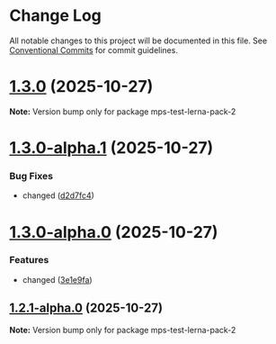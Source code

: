 # Change Log

All notable changes to this project will be documented in this file.
See [Conventional Commits](https://conventionalcommits.org) for commit guidelines.

# [1.3.0](https://github.com/matheusps/mps-lerna-test/compare/v1.3.0-alpha.1...v1.3.0) (2025-10-27)

**Note:** Version bump only for package mps-test-lerna-pack-2





# [1.3.0-alpha.1](https://github.com/matheusps/mps-lerna-test/compare/v1.3.0-alpha.0...v1.3.0-alpha.1) (2025-10-27)


### Bug Fixes

* changed ([d2d7fc4](https://github.com/matheusps/mps-lerna-test/commit/d2d7fc47f980f115d2d41275bcde8c635baffd16))





# [1.3.0-alpha.0](https://github.com/matheusps/mps-lerna-test/compare/v1.2.1-alpha.0...v1.3.0-alpha.0) (2025-10-27)


### Features

* changed ([3e1e9fa](https://github.com/matheusps/mps-lerna-test/commit/3e1e9fa7de34f532ab4d89a93320fc3a9453f633))





## [1.2.1-alpha.0](https://github.com/matheusps/mps-lerna-test/compare/v1.2.0...v1.2.1-alpha.0) (2025-10-27)

**Note:** Version bump only for package mps-test-lerna-pack-2
